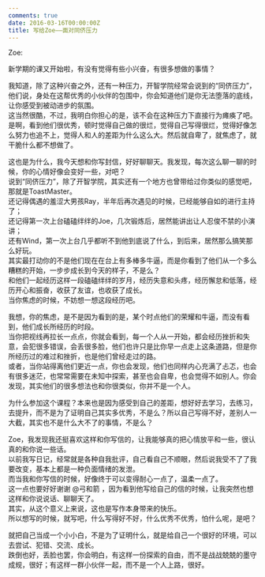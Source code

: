 ```yaml
---
comments: true
date: 2016-03-16T00:00:00Z
title: 写给Zoe——面对同侪压力
---
```


Zoe:  
   
新学期的课又开始啦，有没有觉得有些小兴奋，有很多想做的事情？  

我知道，除了这种兴奋之外，还有一种压力，开智学院经常会说到的“同侪压力”，他们说，身处在这帮优秀的小伙伴的包围中，你会知道他们是你无法堕落的底线，让你感受到被动进步的氛围。    
这当然很酷，不过，我明白你担心的是，该不会在这种压力下直接行为瘫痪了吧。  
是啊，看到他们很优秀，顿时觉得自己做的很烂，觉得自己写得很烂，觉得好像怎么努力也追不上，觉得人和人的差距为什么这么大。然后就自卑了，就焦虑了，就干脆什么都不想做了。

这也是为什么，我今天想和你写封信，好好聊聊天。我发现，每次这么聊一聊的时候，你的心情好像会变好一些，对吧？   
说到“同侪压力”，除了开智学院，其实还有一个地方也曾带给过你类似的感觉吧，那就是ToastMaster。  
还记得偶遇的羞涩大男孩Ray，半年后再次遇见的时候，已经能够自如的进行主持了；  
还记得第一次上台磕磕绊绊的Joe，几次锻炼后，居然能讲出让人忍俊不禁的小演讲；  
还有Wind，第一次上台几乎都听不到他到底说了什么，到后来，居然那么搞笑那么好玩。  
其实最打动你的不是他们现在在台上有多棒多牛逼，而是你看到了他们从一个多么糟糕的开始，一步步成长到今天的样子，不是么？  
和他们一起经历这样一段磕磕绊绊的岁月，经历失意和头疼，经历懈怠和低落，经历开心和振奋，收获了友谊，也收获了成长。  
当你焦虑的时候，不妨想一想这段经历吧。

我想，你的焦虑，是不是因为看到的是，某个时点他们的荣耀和牛逼，而没有看到，他们成长所经历的时段。  
当你把视线再拉长一点点，你就会看到，每一个人从一开始，都会经历挫折和失意，会犯很多错误，会丢很多脸，他们也许只是比你早一点走上这条道路，但是你所经历过的难过和挫折，也是他们曾经走过的路。  
或者，当你站得离他们更近一点，你也会发现，他们也同样内心充满了忐忑，也会有很多迷茫，也常常需要在未知中探索，甚至也会自卑，也会觉得不如别人。你会发现，其实他们的很多想法也和你很类似，你并不是一个人。

为什么参加这个课程？本来也是因为感受到自己的差距，想好好去学习，去练习，去提升，而不是为了证明自己其实多优秀，不是么？所以自己写得不好，差别人一大截，其实也不是什么大不了的事情，不是么？

Zoe，我发现我还挺喜欢这样和你写信的，让我能够真的把心情放平和一些，很认真的和你说一些话。  
以前我写日记，经常就是各种自我批评，自己看自己不顺眼，然后说我受不了了我要改变，基本上都是一种负面情绪的发泄。  
而当我和你写信的时候，好像终于可以变得耐心一点了，温柔一点了。  
这一点也要好好谢谢 @弓和箭 ，因为看到他写给自己的信的时候，让我突然也想这样和你说说话、聊聊天了。  
其实，从这个意义上来说，这也是写作本身带来的快乐。  
所以想写的时候，就写吧，什么写得好不好，什么优秀不优秀，怕什么呢，是吧？

就把自己当成一个小小白，不是为了证明什么，就是给自己一个很好的环境，可以去尝试、犯错、交流、成长。  
跌倒也好，丢脸也罢，你会明白，有这样一份探索的自由，而不是战战兢兢的墨守成规，很好；有这样一群小伙伴一起，而不是一个人上路，很好。